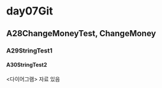 # day07Git

## A28ChangeMoneyTest, ChangeMoney

### A29StringTest1

#### A30StringTest2
<다이어그램> 자료 있음